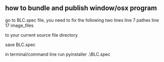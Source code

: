 ## how to bundle and publish window/osx program

go to BLC.spec file, you need to fix the following two lines
line 7 pathex
line 17 image_files

to your current source file directory

save BLC.spec

in terminal/command line run
pyinstaller .\BLC.spec

